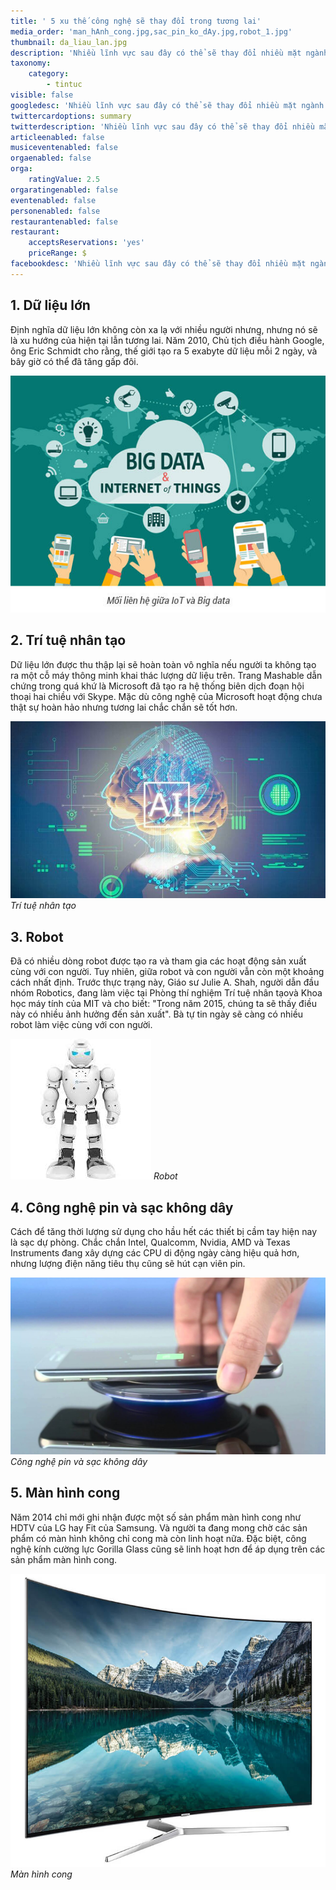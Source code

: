 ```yaml
---
title: ' 5 xu thế công nghệ sẽ thay đổi trong tương lai'
media_order: 'man_hAnh_cong.jpg,sac_pin_ko_dAy.jpg,robot_1.jpg'
thumbnail: da_liau_lan.jpg
description: 'Nhiều lĩnh vực sau đây có thể sẽ thay đổi nhiều mặt ngành khoa học công nghệ và đời sống của con người trong vài năm tới.'
taxonomy:
    category:
        - tintuc
visible: false
googledesc: 'Nhiều lĩnh vực sau đây có thể sẽ thay đổi nhiều mặt ngành khoa học công nghệ và đời sống của con người trong vài năm tới.'
twittercardoptions: summary
twitterdescription: 'Nhiều lĩnh vực sau đây có thể sẽ thay đổi nhiều mặt ngành khoa học công nghệ và đời sống của con người trong vài năm tới.'
articleenabled: false
musiceventenabled: false
orgaenabled: false
orga:
    ratingValue: 2.5
orgaratingenabled: false
eventenabled: false
personenabled: false
restaurantenabled: false
restaurant:
    acceptsReservations: 'yes'
    priceRange: $
facebookdesc: 'Nhiều lĩnh vực sau đây có thể sẽ thay đổi nhiều mặt ngành khoa học công nghệ và đời sống của con người trong vài năm tới.'
---
```


## 1. Dữ liệu lớn

Định nghĩa dữ liệu lớn không còn xa lạ với nhiều người nhưng, nhưng nó sẽ là xu hướng của hiện tại lẫn tương lai. Năm 2010, Chủ tịch điều hành Google, ông Eric Schmidt cho rằng, thế giới tạo ra 5 exabyte dữ liệu mỗi 2 ngày, và bây giờ có thể đã tăng gấp đôi.

![Mối liên hệ giữa IoT và BigData](da_liau_lan.jpg)

## 2. Trí tuệ nhân tạo

Dữ liệu lớn được thu thập lại sẽ hoàn toàn vô nghĩa nếu người ta không tạo ra một cỗ máy thông minh khai thác lượng dữ liệu trên. Trang Mashable dẫn chứng trong quá khứ là Microsoft đã tạo ra hệ thống biên dịch đoạn hội thoại hai chiều với Skype. Mặc dù công nghệ của Microsoft hoạt động chưa thật sự hoàn hảo nhưng tương lai chắc chắn sẽ tốt hơn.

![Trí tuệ nhân tạo](trA_tua_nhAn_tao.jpg)
_Trí tuệ nhân tạo_

## 3. Robot

Đã có nhiều dòng robot được tạo ra và tham gia các hoạt động sản xuất cùng với con người. Tuy nhiên, giữa robot và con người vẫn còn một khoảng cách nhất định. Trước thực trạng này, Giáo sư Julie A. Shah, người dẫn đầu nhóm Robotics, đang làm việc tại Phòng thí nghiệm Trí tuệ nhân tạovà Khoa học máy tính của MIT và cho biết: "Trong năm 2015, chúng ta sẽ thấy điều này có nhiều ảnh hưởng đến sản xuất". Bà tự tin ngày sẽ càng có nhiều robot làm việc cùng với con người.

![Robot](robot_1.jpg)
_Robot_

## 4. Công nghệ pin và sạc không dây

Cách để tăng thời lượng sử dụng cho hầu hết các thiết bị cầm tay hiện nay là sạc dự phòng. Chắc chắn Intel, Qualcomm, Nvidia, AMD và Texas Instruments đang xây dựng các CPU di động ngày càng hiệu quả hơn, nhưng lượng điện năng tiêu thụ cũng sẽ hút cạn viên pin.

![Công nghệ pin và sạc không dây](sac_pin_ko_dAy.jpg)
_Công nghệ pin và sạc không dây_

## 5. Màn hình cong

Năm 2014 chỉ mới ghi nhận được một số sản phẩm màn hình cong như HDTV của LG hay Fit của Samsung. Và người ta đang mong chờ các sản phẩm có màn hình không chỉ cong mà còn linh hoạt nữa. Đặc biệt, công nghệ kính cường lực Gorilla Glass cũng sẽ linh hoạt hơn để áp dụng trên các sản phẩm màn hình cong.

![Màn hình cong](man_hAnh_cong.jpg)
_Màn hình cong_
